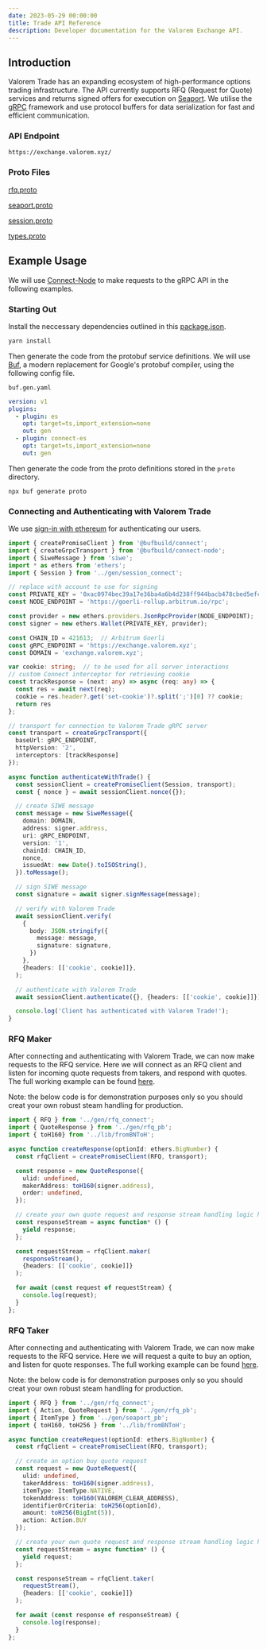 ```yaml
---
date: 2023-05-29 00:00:00
title: Trade API Reference
description: Developer documentation for the Valorem Exchange API.
---
```


## Introduction

Valorem Trade has an expanding ecosystem of high-performance options trading infrastructure. The API currently supports RFQ (Request for Quote) services and returns signed offers for execution on [Seaport](https://docs.opensea.io/reference/seaport-overview). We utilise the [gRPC](https://grpc.io/docs/what-is-grpc/introduction/) framework and use protocol buffers for data serialization for fast and efficient communication.

### API Endpoint

`https://exchange.valorem.xyz/`

### Proto Files

[rfq.proto](https://github.com/valorem-labs-inc/exchange-proto/blob/main/quay/rfq.proto)

[seaport.proto](https://github.com/valorem-labs-inc/exchange-proto/blob/main/quay/seaport.proto)

[session.proto](https://github.com/valorem-labs-inc/exchange-proto/blob/main/quay/session.proto)

[types.proto](https://github.com/valorem-labs-inc/exchange-proto/blob/main/quay/types.proto)

 

## Example Usage

We will use [Connect-Node](https://connect.build/docs/node/getting-started) to make requests to the gRPC API in the following examples.

### Starting Out

Install the neccessary dependencies outlined in this [package.json](https://github.com/valorem-labs-inc/exchange-proto/blob/rfq-api-usage-examples/package.json).

```bash
yarn install
```
Then generate the code from the protobuf service definitions. We will use [Buf](https://www.npmjs.com/package/@bufbuild/buf), a modern replacement for Google's protobuf compiler, using the following config file.

`buf.gen.yaml`
```yaml
version: v1
plugins:
  - plugin: es
    opt: target=ts,import_extension=none
    out: gen
  - plugin: connect-es
    opt: target=ts,import_extension=none
    out: gen
```
Then generate the code from the proto definitions stored in the `proto` directory.
```
npx buf generate proto
```


### Connecting and Authenticating with Valorem Trade

We use [sign-in with ethereum](https://docs.login.xyz/) for authenticating our users.

```typescript
import { createPromiseClient } from '@bufbuild/connect';
import { createGrpcTransport } from '@bufbuild/connect-node';
import { SiweMessage } from 'siwe';
import * as ethers from 'ethers';
import { Session } from '../gen/session_connect';

// replace with account to use for signing
const PRIVATE_KEY = '0xac0974bec39a17e36ba4a6b4d238ff944bacb478cbed5efcae784d7bf4f2ff80';
const NODE_ENDPOINT = 'https://goerli-rollup.arbitrum.io/rpc';

const provider = new ethers.providers.JsonRpcProvider(NODE_ENDPOINT);
const signer = new ethers.Wallet(PRIVATE_KEY, provider);

const CHAIN_ID = 421613;  // Arbitrum Goerli
const gRPC_ENDPOINT = 'https://exchange.valorem.xyz';
const DOMAIN = 'exchange.valorem.xyz';

var cookie: string;  // to be used for all server interactions
// custom Connect interceptor for retrieving cookie
const trackResponse = (next: any) => async (req: any) => {
  const res = await next(req);
  cookie = res.header?.get('set-cookie')?.split(';')[0] ?? cookie;
  return res
};

// transport for connection to Valorem Trade gRPC server
const transport = createGrpcTransport({
  baseUrl: gRPC_ENDPOINT,
  httpVersion: '2',
  interceptors: [trackResponse]
});

async function authenticateWithTrade() {
  const sessionClient = createPromiseClient(Session, transport);
  const { nonce } = await sessionClient.nonce({});

  // create SIWE message
  const message = new SiweMessage({
    domain: DOMAIN,
    address: signer.address,
    uri: gRPC_ENDPOINT,
    version: '1',
    chainId: CHAIN_ID,
    nonce,
    issuedAt: new Date().toISOString(),
  }).toMessage();

  // sign SIWE message
  const signature = await signer.signMessage(message);

  // verify with Valorem Trade
  await sessionClient.verify(
    {
      body: JSON.stringify({
        message: message,
        signature: signature,
      })
    },
    {headers: [['cookie', cookie]]},
  );

  // authenticate with Valorem Trade
  await sessionClient.authenticate({}, {headers: [['cookie', cookie]]});

  console.log('Client has authenticated with Valorem Trade!');
}
```

### RFQ Maker

After connecting and authenticating with Valorem Trade, we can now make requests to the RFQ service.
Here we will connect as an RFQ client and listen for incoming quote requests from takers, and respond with quotes. The full working example can be found [here](https://github.com/valorem-labs-inc/exchange-proto/blob/main/examples/RFQ_maker.ts).

Note: the below code is for demonstration purposes only so you should creat your own robust steam handling for production.

```typescript
import { RFQ } from '../gen/rfq_connect';
import { QuoteResponse } from '../gen/rfq_pb';
import { toH160} from '../lib/fromBNToH';

async function createResponse(optionId: ethers.BigNumber) {
  const rfqClient = createPromiseClient(RFQ, transport);

  const response = new QuoteResponse({ 
    ulid: undefined,
    makerAddress: toH160(signer.address),
    order: undefined,
  });

  // create your own quote request and response stream handling logic here
  const responseStream = async function* () {
    yield response;
  };

  const requestStream = rfqClient.maker(
    responseStream(),
    {headers: [['cookie', cookie]]}
  );

  for await (const request of requestStream) {
    console.log(request);
  }
};

```

### RFQ Taker

After connecting and authenticating with Valorem Trade, we can now make requests to the RFQ service.
Here we will request a quite to buy an option, and listen for quote responses. The full working example can be found [here](https://github.com/valorem-labs-inc/exchange-proto/blob/main/examples/RFQ_taker.ts).

Note: the below code is for demonstration purposes only so you should creat your own robust steam handling for production.

```typescript
import { RFQ } from '../gen/rfq_connect';
import { Action, QuoteRequest } from '../gen/rfq_pb';
import { ItemType } from '../gen/seaport_pb';
import { toH160, toH256 } from '../lib/fromBNToH';

async function createRequest(optionId: ethers.BigNumber) {
  const rfqClient = createPromiseClient(RFQ, transport);

  // create an option buy quote request 
  const request = new QuoteRequest({
    ulid: undefined,
    takerAddress: toH160(signer.address),
    itemType: ItemType.NATIVE,
    tokenAddress: toH160(VALOREM_CLEAR_ADDRESS),
    identifierOrCriteria: toH256(optionId),
    amount: toH256(BigInt(5)),
    action: Action.BUY
  });

  // create your own quote request and response stream handling logic here
  const requestStream = async function* () {
    yield request;
  };

  const responseStream = rfqClient.taker(
    requestStream(), 
    {headers: [['cookie', cookie]]}
  );

  for await (const response of responseStream) {
    console.log(response);
  }
};
```